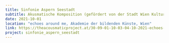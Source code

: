 ```yaml
---
title: Sinfonie Aspern Seestadt 
subtitle: Akusmatische Komposition (gefördert von der Stadt Wien Kultur)
date: 2021-10-01
location: "echoes around me, Akademie der bildenden Künste, Wien"
link: https://theacousmaticproject.at/30-09-01-10-03-04-10-2021-echoes-around-me-festival/
project: sinfonie_aspern_seestadt 
---
```

